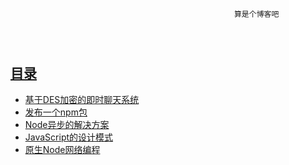 ﻿~~~~~~~~~~~~~~~~~~~~~~~~~~~~~~~~~~~~~~~~~~~~~~~~~~~~~~~~~~~~~~~~~~~~~~~~~~~~~~~~~~~~~~~~~~~~~~~~~~~~~~~~~~~~~~~~~~~~~~~~~~~~~~~~~~~



                                                  
                                                  算是个博客吧




~~~~~~~~~~~~~~~~~~~~~~~~~~~~~~~~~~~~~~~~~~~~~~~~~~~~~~~~~~~~~~~~~~~~~~~~~~~~~~~~~~~~~~~~~~~~~~~~~~~~~~~~~~~~~~~~~~~~~~~~~~~~~~~~~~~

## [目录](https://github.com/itagn/blog)
- [基于DES加密的即时聊天系统](https://github.com/itagn/blog/blob/master/Java/InstantMessageSystem.md)
- [发布一个npm包](https://github.com/itagn/blog/blob/master/NodeJS/NpmPublish.md)
- [Node异步的解决方案](https://github.com/itagn/blog/blob/master/NodeJS/NodeAsync.md)
- [JavaScript的设计模式](https://github.com/itagn/blog/blob/master/JavaScript/JavaScriptDesignPattern.md)
- [原生Node网络编程](https://github.com/itagn/blog/blob/master/NodeJS/NodeWeb.md)